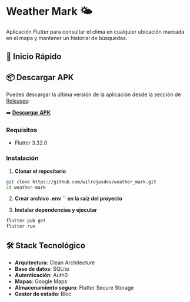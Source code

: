 # Weather Mark 🌤️

Aplicación Flutter para consultar el clima en cualquier ubicación marcada en el mapa y mantener un historial de búsquedas.

## 🚀 Inicio Rápido

## 📦 Descargar APK

Puedes descargar la última versión de la aplicación desde la sección de [Releases](https://github.com/wilrojasdev/weather_mark/releases):

➡️ [**Descargar APK**](https://github.com/wilrojasdev/weather_mark/releases/download/d/weather_mark.apk)

### Requisitos

- Flutter 3.32.0

### Instalación

1. **Clonar el repositorio**

```bash
git clone https://github.com/wilrojasdev/weather_mark.git
cd weather-mark
```

2. **Crear archivo .env ****\`\`**** en la raíz del proyecto**



4. **Instalar dependencias y ejecutar**

```bash
flutter pub get
flutter run
```

## 🛠️ Stack Tecnológico

- **Arquitectura**: Clean Architecture
- **Base de datos**: SQLite
- **Autenticación**: Auth0
- **Mapas**: Google Maps
- **Almacenamiento seguro**: Flutter Secure Storage
- **Gestor de estado**: Bloc


